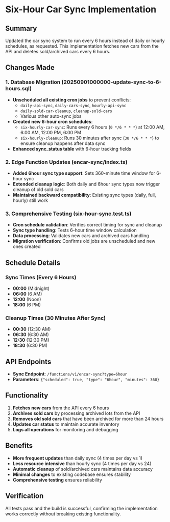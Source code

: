 # Six-Hour Car Sync Implementation

## Summary
Updated the car sync system to run every 6 hours instead of daily or hourly schedules, as requested. This implementation fetches new cars from the API and deletes sold/archived cars every 6 hours.

## Changes Made

### 1. Database Migration (20250901000000-update-sync-to-6-hours.sql)
- **Unscheduled all existing cron jobs** to prevent conflicts:
  - `daily-api-sync`, `daily-cars-sync`, `hourly-api-sync`
  - `daily-sold-car-cleanup`, `cleanup-sold-cars`
  - Various other auto-sync jobs
- **Created new 6-hour cron schedules**:
  - `six-hourly-car-sync`: Runs every 6 hours (`0 */6 * * *`) at 12:00 AM, 6:00 AM, 12:00 PM, 6:00 PM
  - `six-hourly-cleanup`: Runs 30 minutes after sync (`30 */6 * * *`) to ensure cleanup happens after data sync
- **Enhanced sync_status table** with 6-hour tracking fields

### 2. Edge Function Updates (encar-sync/index.ts)
- **Added 6hour sync type support**: Sets 360-minute time window for 6-hour sync
- **Extended cleanup logic**: Both daily and 6hour sync types now trigger cleanup of old sold cars
- **Maintained backward compatibility**: Existing sync types (daily, full, hourly) still work

### 3. Comprehensive Testing (six-hour-sync.test.ts)
- **Cron schedule validation**: Verifies correct timing for sync and cleanup
- **Sync type handling**: Tests 6-hour time window calculation
- **Data processing**: Validates new cars and archived cars handling
- **Migration verification**: Confirms old jobs are unscheduled and new ones created

## Schedule Details

### Sync Times (Every 6 Hours)
- **00:00** (Midnight)
- **06:00** (6 AM) 
- **12:00** (Noon)
- **18:00** (6 PM)

### Cleanup Times (30 Minutes After Sync)
- **00:30** (12:30 AM)
- **06:30** (6:30 AM)
- **12:30** (12:30 PM) 
- **18:30** (6:30 PM)

## API Endpoints
- **Sync Endpoint**: `/functions/v1/encar-sync?type=6hour`
- **Parameters**: `{"scheduled": true, "type": "6hour", "minutes": 360}`

## Functionality
1. **Fetches new cars** from the API every 6 hours
2. **Archives sold cars** by processing archived lots from the API
3. **Removes old sold cars** that have been archived for more than 24 hours
4. **Updates car status** to maintain accurate inventory
5. **Logs all operations** for monitoring and debugging

## Benefits
- **More frequent updates** than daily sync (4 times per day vs 1)
- **Less resource intensive** than hourly sync (4 times per day vs 24)
- **Automatic cleanup** of sold/archived cars maintains data accuracy
- **Minimal changes** to existing codebase ensures stability
- **Comprehensive testing** ensures reliability

## Verification
All tests pass and the build is successful, confirming the implementation works correctly without breaking existing functionality.